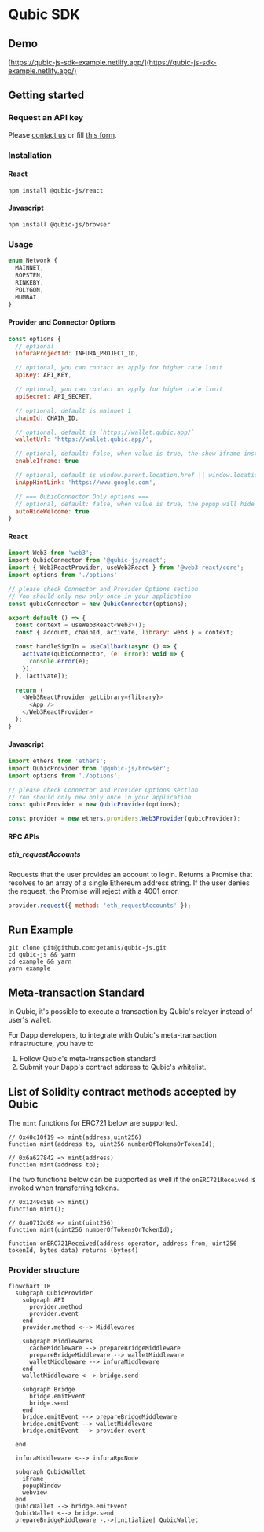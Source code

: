 # Qubic SDK

## Demo

[https://qubic-js-sdk-example.netlify.app/](https://qubic-js-sdk-example.netlify.app/)

## Getting started

### Request an API key

Please [contact us](mailto:hello@qubic.app) or fill [this form](https://forms.gle/jYyw4ibn1VwG1w4X9).

### Installation

#### React

```shell
npm install @qubic-js/react
```

#### Javascript

```shell
npm install @qubic-js/browser
```

### Usage

```javascript
enum Network {
  MAINNET,
  ROPSTEN,
  RINKEBY,
  POLYGON,
  MUMBAI
}
```

#### Provider and Connector Options

```javascript
const options {
  // optional
  infuraProjectId: INFURA_PROJECT_ID,

  // optional, you can contact us apply for higher rate limit
  apiKey: API_KEY,

  // optional, you can contact us apply for higher rate limit
  apiSecret: API_SECRET,

  // optional, default is mainnet 1
  chainId: CHAIN_ID,

  // optional, default is `https://wallet.qubic.app/`
  walletUrl: 'https://wallet.qubic.app/',

  // optional, default: false, when value is true, the show iframe instead of new window, credit card payment will failed with this option value true
  enableIframe: true

  // optional, default is window.parent.location.href || window.location.href;
  inAppHintLink: 'https://www.google.com',

  // === QubicConnector Only options ===
  // optional, default: false, when value is true, the popup will hide automatically
  autoHideWelcome: true
}
```

#### React

```javascript
import Web3 from 'web3';
import QubicConnector from '@qubic-js/react';
import { Web3ReactProvider, useWeb3React } from '@web3-react/core';
import options from './options'

// please check Connector and Provider Options section
// You should only new only once in your application
const qubicConnector = new QubicConnector(options);

export default () => {
  const context = useWeb3React<Web3>();
  const { account, chainId, activate, library: web3 } = context;

  const handleSignIn = useCallback(async () => {
    activate(qubicConnector, (e: Error): void => {
      console.error(e);
    });
  }, [activate]);

  return (
    <Web3ReactProvider getLibrary={library}>
      <App />
    </Web3ReactProvider>
  );
}
```

#### Javascript

```javascript
import ethers from 'ethers';
import QubicProvider from '@qubic-js/browser';
import options from './options';

// please check Connector and Provider Options section
// You should only new only once in your application
const qubicProvider = new QubicProvider(options);

const provider = new ethers.providers.Web3Provider(qubicProvider);
```

#### RPC APIs

##### eth_requestAccounts

Requests that the user provides an account to login. Returns a Promise that resolves to an array of a single Ethereum address string. If the user denies the request, the Promise will reject with a 4001 error.

```javascript
provider.request({ method: 'eth_requestAccounts' });
```

## Run Example

```cli
git clone git@github.com:getamis/qubic-js.git
cd qubic-js && yarn
cd example && yarn
yarn example
```

## Meta-transaction Standard

In Qubic, it's possible to execute a transaction by Qubic's relayer instead of user's wallet.

For Dapp developers, to integrate with Qubic's meta-transaction infrastructure, you have to

1. Follow Qubic's meta-transaction standard
2. Submit your Dapp's contract address to Qubic's whitelist.

## List of Solidity contract methods accepted by Qubic

The `mint` functions for ERC721 below are supported.

```solidity
// 0x40c10f19 => mint(address,uint256)
function mint(address to, uint256 numberOfTokensOrTokenId);

// 0x6a627842 => mint(address)
function mint(address to);
```

The two functions below can be supported as well if the `onERC721Received` is invoked when transferring tokens.

```solidity
// 0x1249c58b => mint()
function mint();

// 0xa0712d68 => mint(uint256)
function mint(uint256 numberOfTokensOrTokenId);
```

```solidity
function onERC721Received(address operator, address from, uint256 tokenId, bytes data) returns (bytes4)
```

### Provider structure

```mermaid
flowchart TB
  subgraph QubicProvider
    subgraph API
      provider.method
      provider.event
    end
    provider.method <--> Middlewares

    subgraph Middlewares
      cacheMiddleware --> prepareBridgeMiddleware
      prepareBridgeMiddleware --> walletMiddleware
      walletMiddleware --> infuraMiddleware
    end
    walletMiddleware <--> bridge.send

    subgraph Bridge
      bridge.emitEvent
      bridge.send
    end
    bridge.emitEvent --> prepareBridgeMiddleware
    bridge.emitEvent --> walletMiddleware
    bridge.emitEvent --> provider.event

  end

  infuraMiddleware <--> infuraRpcNode

  subgraph QubicWallet
    iFrame
    popupWindow
    webview
  end
  QubicWallet --> bridge.emitEvent
  QubicWallet <--> bridge.send
  prepareBridgeMiddleware -.->|initialize| QubicWallet

```
